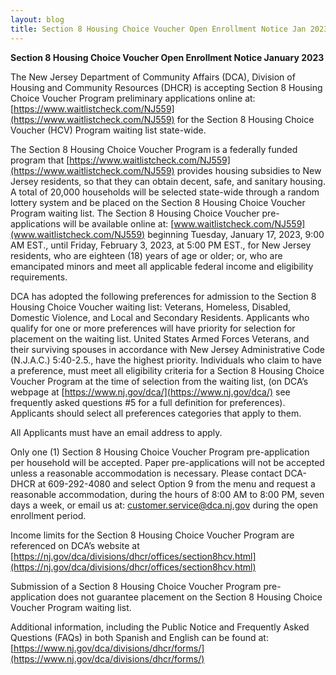 ```yaml
---
layout: blog
title: Section 8 Housing Choice Voucher Open Enrollment Notice Jan 2023
---
```


**Section 8 Housing Choice Voucher Open Enrollment Notice January 2023**

The New Jersey Department of Community Affairs (DCA), Division of Housing and Community Resources (DHCR) is accepting Section 8 Housing Choice Voucher Program preliminary applications online at: [https://www.waitlistcheck.com/NJ559](https://www.waitlistcheck.com/NJ559) for the Section 8 Housing Choice Voucher (HCV) Program waiting list state-wide.  

The Section 8 Housing Choice Voucher Program is a federally funded program that [https://www.waitlistcheck.com/NJ559](https://www.waitlistcheck.com/NJ559) provides housing subsidies to New Jersey residents, so that they can obtain decent, safe, and sanitary housing.  A total of 20,000 households will be selected state-wide through a random lottery system and be placed on the Section 8 Housing Choice Voucher Program waiting list. The Section 8 Housing Choice Voucher pre-applications will be available online at: [www.waitlistcheck.com/NJ559](www.waitlistcheck.com/NJ559) beginning Tuesday, January 17, 2023, 9:00 AM EST., until  Friday, February 3, 2023, at 5:00 PM EST.,  for New Jersey residents, who are eighteen (18) years of age or older; or, who are emancipated minors and meet all applicable federal income and eligibility requirements.

DCA has adopted the following preferences for admission to the Section 8 Housing Choice Voucher waiting list: Veterans, Homeless, Disabled, Domestic Violence, and Local and Secondary Residents. Applicants who qualify for one or more preferences will have priority for selection for placement on the waiting list.  United States Armed Forces Veterans, and their surviving spouses in accordance with New Jersey Administrative Code (N.J.A.C.) 5:40-2.5., have the highest priority.  Individuals who claim to have a preference, must meet all eligibility criteria for a Section 8 Housing Choice Voucher Program at the time of selection from the waiting list, (on DCA’s webpage at [https://www.nj.gov/dca/](https://www.nj.gov/dca/) see frequently asked questions #5 for a full definition for preferences).  Applicants should select all preferences categories that apply to them.

All Applicants must have an email address to apply.

Only one (1) Section 8 Housing Choice Voucher Program pre-application per household will be accepted.  Paper pre-applications will not be accepted unless a reasonable accommodation is necessary.  Please contact DCA-DHCR at 609-292-4080 and select Option 9 from the menu and request a reasonable accommodation, during the hours of 8:00 AM to 8:00 PM, seven days a week, or email us at: customer.service@dca.nj.gov during the open enrollment period.  

Income limits for the Section 8 Housing Choice Voucher Program are referenced on DCA’s website at [https://nj.gov/dca/divisions/dhcr/offices/section8hcv.html](https://nj.gov/dca/divisions/dhcr/offices/section8hcv.html)

Submission of a Section 8 Housing Choice Voucher Program pre-application does not guarantee placement on the Section 8 Housing Choice Voucher Program waiting list.
  
Additional information, including the Public Notice and Frequently Asked Questions (FAQs) in both Spanish and English can be found at:  [https://www.nj.gov/dca/divisions/dhcr/forms/](https://www.nj.gov/dca/divisions/dhcr/forms/)
